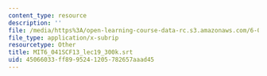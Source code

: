 ```yaml
---
content_type: resource
description: ''
file: /media/https%3A/open-learning-course-data-rc.s3.amazonaws.com/6-041sc-probabilistic-systems-analysis-and-applied-probability-fall-2013/45066033ff8995241205782657aaad45_MIT6_041SCF13_lec19_300k.srt
file_type: application/x-subrip
resourcetype: Other
title: MIT6_041SCF13_lec19_300k.srt
uid: 45066033-ff89-9524-1205-782657aaad45
---
```

